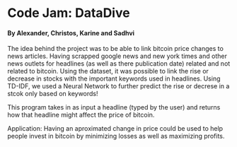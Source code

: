 # Code Jam: DataDive
#### By Alexander, Christos, Karine and Sadhvi 

The idea behind the project was to be able to link bitcoin price changes to news articles. Having scrapped google news and new york times and other news outlets for headlines (as well as there publication date) related and not related to bitcoin. Using the dataset, it was possible to link the rise or decrease in stocks with the important keywords used in headlines. Using TD-IDF, we used a Neural Network to further predict the rise or decrese in a stcok only based on keywords! <br/>

This program takes in as input a headline (typed by the user) and returns how that headline might affect the price of bitcoin. <br/>

Application: Having an aproximated change in price could be used to help people invest in bitcoin by minimizing losses as well as maximizing profits.

